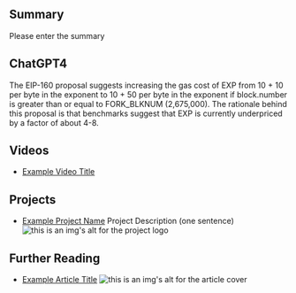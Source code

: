 ## Summary

Please enter the summary

## ChatGPT4

The EIP-160 proposal suggests increasing the gas cost of EXP from 10 + 10 per byte in the exponent to 10 + 50 per byte in the exponent if block.number is greater than or equal to FORK_BLKNUM (2,675,000). The rationale behind this proposal is that benchmarks suggest that EXP is currently underpriced by a factor of about 4-8.

## Videos

- [Example Video Title](https://www.youtube.com/watch?v=TDGq4aeevgY)

## Projects

- [Example Project Name](https://xxxx.xxx/xxxxx) Project Description (one sentence) ![this is an img's alt for the project logo](https://xxxx.xxx/project-logo.xxx)

## Further Reading

- [Example Article Title](https://xxxx.xxx/xxxxx) ![this is an img's alt for the article cover](https://xxxx.xxx/article-cover.xxx)
